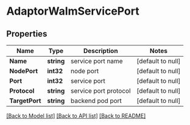 # AdaptorWalmServicePort

## Properties
Name | Type | Description | Notes
------------ | ------------- | ------------- | -------------
**Name** | **string** | service port name | [default to null]
**NodePort** | **int32** | node port | [default to null]
**Port** | **int32** | service port | [default to null]
**Protocol** | **string** | service port protocol | [default to null]
**TargetPort** | **string** | backend pod port | [default to null]

[[Back to Model list]](../README.md#documentation-for-models) [[Back to API list]](../README.md#documentation-for-api-endpoints) [[Back to README]](../README.md)


